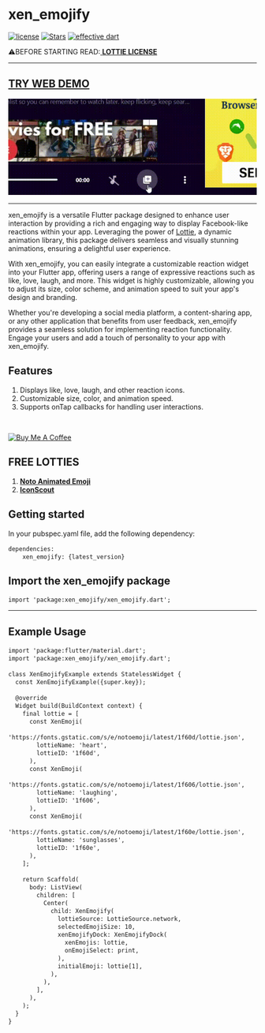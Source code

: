 # **xen_emojify**

[![license](https://img.shields.io/badge/licence-BSD-white.svg)](https://github.com/xenSlayer/xen_emojify/blob/master/LICENSE)
[![Stars](https://img.shields.io/github/stars/xenSlayer/xen_emojify)](https://github.com/xenSlayer/xen_emojify)
[![effective dart](https://img.shields.io/badge/style-effective_dart-40c4ff.svg)](https://dart.dev/guides/language/effective-dart)


⚠️BEFORE STARTING READ:<a href="https://github.com/xvrh/lottie-flutter/blob/master/LICENSE" target="_blank"> **LOTTIE LICENSE** </a>

****

## <a href="https://xenslayer.github.io/xen_emojify/" target="_blank"> TRY WEB DEMO
</a>


<img src="misc/xen-emojify.gif"><hr>

xen_emojify is a versatile Flutter package designed to enhance user interaction by providing a rich and engaging way to display Facebook-like reactions within your app. Leveraging the power of <a href='https://pub.dev/packages/lottie' target="_blank">Lottie</a>, a dynamic animation library, this package delivers seamless and visually stunning animations, ensuring a delightful user experience.

With xen_emojify, you can easily integrate a customizable reaction widget into your Flutter app, offering users a range of expressive reactions such as like, love, laugh, and more. This widget is highly customizable, allowing you to adjust its size, color scheme, and animation speed to suit your app's design and branding.

Whether you're developing a social media platform, a content-sharing app, or any other application that benefits from user feedback, xen_emojify provides a seamless solution for implementing reaction functionality. Engage your users and add a touch of personality to your app with xen_emojify.


## Features

1. Displays like, love, laugh, and other reaction icons.
2. Customizable size, color, and animation speed.
3. Supports onTap callbacks for handling user interactions.

<br>

<a href="https://www.buymeacoffee.com/kiranpaudel1892" target="_blank"><img src="https://cdn.buymeacoffee.com/buttons/v2/default-yellow.png" alt="Buy Me A Coffee" style="height: 60px !important;width: 217px !important;" ></a>

## FREE LOTTIES

1. <a href="https://googlefonts.github.io/noto-emoji-animation/" target="_blank"> **Noto Animated Emoji** </a>
2. <a href="https://iconscout.com/lottie-animations" target="_blank">**IconScout**</a>


## Getting started
In your pubspec.yaml file, add the following dependency:
```
dependencies:
    xen_emojify: {latest_version}
```


## Import the xen_emojify package

```
import 'package:xen_emojify/xen_emojify.dart';
```
<hr>

## Example Usage

```
import 'package:flutter/material.dart';
import 'package:xen_emojify/xen_emojify.dart';

class XenEmojifyExample extends StatelessWidget {
  const XenEmojifyExample({super.key});

  @override
  Widget build(BuildContext context) {
    final lottie = [
      const XenEmoji(
        'https://fonts.gstatic.com/s/e/notoemoji/latest/1f60d/lottie.json',
        lottieName: 'heart',
        lottieID: '1f60d',
      ),
      const XenEmoji(
        'https://fonts.gstatic.com/s/e/notoemoji/latest/1f606/lottie.json',
        lottieName: 'laughing',
        lottieID: '1f606',
      ),
      const XenEmoji(
        'https://fonts.gstatic.com/s/e/notoemoji/latest/1f60e/lottie.json',
        lottieName: 'sunglasses',
        lottieID: '1f60e',
      ),
    ];

    return Scaffold(
      body: ListView(
        children: [
          Center(
            child: XenEmojify(
              lottieSource: LottieSource.network,
              selectedEmojiSize: 10,
              xenEmojifyDock: XenEmojifyDock(
                xenEmojis: lottie,
                onEmojiSelect: print,
              ),
              initialEmoji: lottie[1],
            ),
          ),
        ],
      ),
    );
  }
}

```
